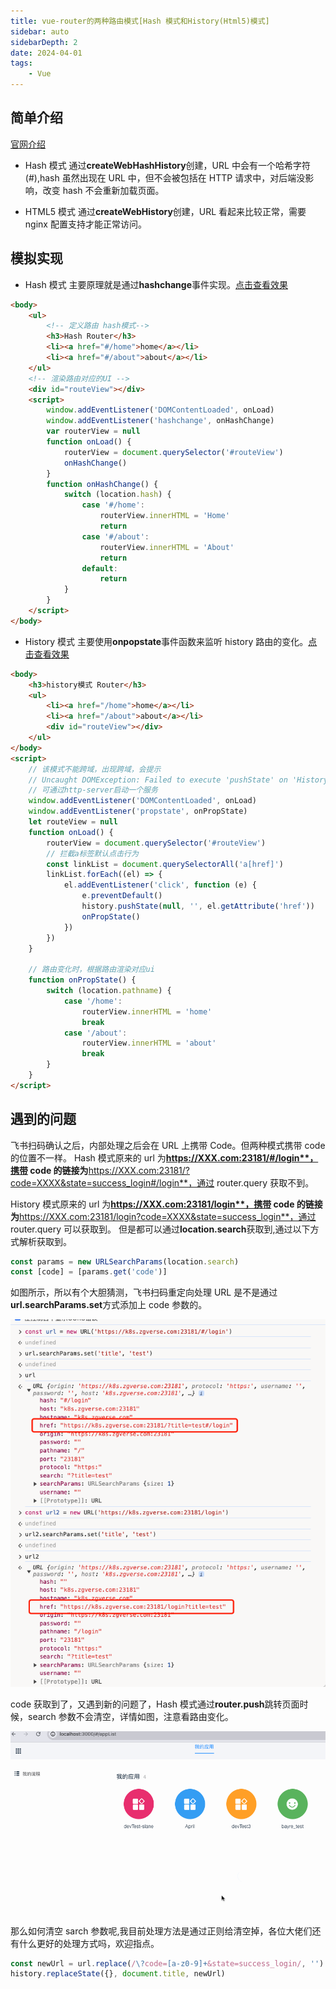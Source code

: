 ```yaml
---
title: vue-router的两种路由模式[Hash 模式和History(Html5)模式]
sidebar: auto
sidebarDepth: 2
date: 2024-04-01
tags:
    - Vue
---
```


## 简单介绍

[官网介绍](https://router.vuejs.org/zh/guide/essentials/history-mode.html)

-   Hash 模式
    通过**createWebHashHistory**创建，URL 中会有一个哈希字符(#),hash 虽然出现在 URL 中，但不会被包括在 HTTP 请求中，对后端没影响，改变 hash 不会重新加载页面。

-   HTML5 模式
    通过**createWebHistory**创建，URL 看起来比较正常，需要 nginx 配置支持才能正常访问。

## 模拟实现

-   Hash 模式
    主要原理就是通过**hashchange**事件实现。[点击查看效果](https://april-tong.cn/task/html/hashRoute.html)

```html
<body>
    <ul>
        <!-- 定义路由 hash模式-->
        <h3>Hash Router</h3>
        <li><a href="#/home">home</a></li>
        <li><a href="#/about">about</a></li>
    </ul>
    <!-- 渲染路由对应的UI -->
    <div id="routeView"></div>
    <script>
        window.addEventListener('DOMContentLoaded', onLoad)
        window.addEventListener('hashchange', onHashChange)
        var routerView = null
        function onLoad() {
            routerView = document.querySelector('#routeView')
            onHashChange()
        }
        function onHashChange() {
            switch (location.hash) {
                case '#/home':
                    routerView.innerHTML = 'Home'
                    return
                case '#/about':
                    routerView.innerHTML = 'About'
                    return
                default:
                    return
            }
        }
    </script>
</body>
```

-   History 模式
    主要使用**onpopstate**事件函数来监听 history 路由的变化。[点击查看效果](https://april-tong.cn/task/html/historyRoute.html)

```html
<body>
    <h3>history模式 Router</h3>
    <ul>
        <li><a href="/home">home</a></li>
        <li><a href="/about">about</a></li>
        <div id="routeView"></div>
    </ul>
</body>
<script>
    // 该模式不能跨域，出现跨域，会提示
    // Uncaught DOMException: Failed to execute 'pushState' on 'History': A history state object with URL
    // 可通过http-server启动一个服务
    window.addEventListener('DOMContentLoaded', onLoad)
    window.addEventListener('propstate', onPropState)
    let routeView = null
    function onLoad() {
        routerView = document.querySelector('#routeView')
        // 拦截a标签默认点击行为
        const linkList = document.querySelectorAll('a[href]')
        linkList.forEach((el) => {
            el.addEventListener('click', function (e) {
                e.preventDefault()
                history.pushState(null, '', el.getAttribute('href'))
                onPropState()
            })
        })
    }

    // 路由变化时，根据路由渲染对应ui
    function onPropState() {
        switch (location.pathname) {
            case '/home':
                routerView.innerHTML = 'home'
                break
            case '/about':
                routerView.innerHTML = 'about'
                break
        }
    }
</script>
```

## 遇到的问题

飞书扫码确认之后，内部处理之后会在 URL 上携带 Code。但两种模式携带 code 的位置不一样。
Hash 模式原来的 url 为**https://XXX.com:23181/#/login**，携带 code 的链接为**https://XXX.com:23181/?code=XXXX&state=success_login#/login**，通过 router.query 获取不到。

History 模式原来的 url 为**https://XXX.com:23181/login**，携带 code 的链接为**https://XXX.com:23181/login?code=XXXX&state=success_login**，通过 router.query 可以获取到。
但是都可以通过**location.search**获取到,通过以下方式解析获取到。

```js
const params = new URLSearchParams(location.search)
const [code] = [params.get('code')]
```

如图所示，所以有个大胆猜测，飞书扫码重定向处理 URL 是不是通过**url.searchParams.set**方式添加上 code 参数的。

![如图所示](https://raw.githubusercontent.com/AprilTong/image/master/20240401142712.png)

code 获取到了，又遇到新的问题了，Hash 模式通过**router.push**跳转页面时候，search 参数不会清空，详情如图，注意看路由变化。

![路由](https://raw.githubusercontent.com/AprilTong/image/master/route.gif)

那么如何清空 sarch 参数呢,我目前处理方法是通过正则给清空掉，各位大佬们还有什么更好的处理方式吗，欢迎指点。

```js
const newUrl = url.replace(/\?code=[a-z0-9]+&state=success_login/, '')
history.replaceState({}, document.title, newUrl)
```
